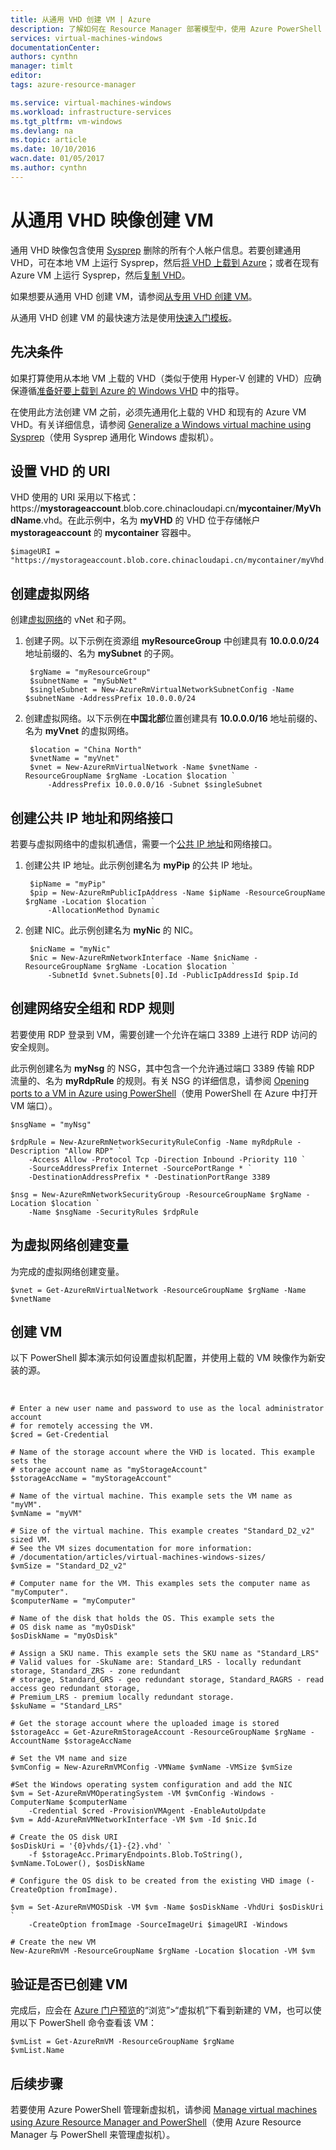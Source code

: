 ```yaml
---
title: 从通用 VHD 创建 VM | Azure
description: 了解如何在 Resource Manager 部署模型中，使用 Azure PowerShell 从通用 VHD 映像创建 Windows 虚拟机。
services: virtual-machines-windows
documentationCenter: 
authors: cynthn
manager: timlt
editor: 
tags: azure-resource-manager

ms.service: virtual-machines-windows
ms.workload: infrastructure-services
ms.tgt_pltfrm: vm-windows
ms.devlang: na
ms.topic: article
ms.date: 10/10/2016
wacn.date: 01/05/2017
ms.author: cynthn
---
```


# 从通用 VHD 映像创建 VM

通用 VHD 映像包含使用 [Sysprep](./virtual-machines-windows-generalize-vhd.md) 删除的所有个人帐户信息。若要创建通用 VHD，可在本地 VM 上运行 Sysprep，然后[将 VHD 上载到 Azure](./virtual-machines-windows-upload-image.md)；或者在现有 Azure VM 上运行 Sysprep，然后[复制 VHD](./virtual-machines-windows-vhd-copy.md)。

如果想要从通用 VHD 创建 VM，请参阅[从专用 VHD 创建 VM](./virtual-machines-windows-create-vm-specialized.md)。

从通用 VHD 创建 VM 的最快速方法是使用[快速入门模板](https://github.com/Azure/azure-quickstart-templates/tree/master/101-vm-from-user-image)。

## 先决条件

如果打算使用从本地 VM 上载的 VHD（类似于使用 Hyper-V 创建的 VHD）应确保遵循[准备好要上载到 Azure 的 Windows VHD](./virtual-machines-windows-prepare-for-upload-vhd-image.md) 中的指导。

在使用此方法创建 VM 之前，必须先通用化上载的 VHD 和现有的 Azure VM VHD。有关详细信息，请参阅 [Generalize a Windows virtual machine using Sysprep](./virtual-machines-windows-generalize-vhd.md)（使用 Sysprep 通用化 Windows 虚拟机）。

## 设置 VHD 的 URI

VHD 使用的 URI 采用以下格式：https://**mystorageaccount**.blob.core.chinacloudapi.cn/**mycontainer**/**MyVhdName**.vhd。在此示例中，名为 **myVHD** 的 VHD 位于存储帐户 **mystorageaccount** 的 **mycontainer** 容器中。

	$imageURI = "https://mystorageaccount.blob.core.chinacloudapi.cn/mycontainer/myVhd.vhd"

## 创建虚拟网络

创建[虚拟网络](../virtual-network/virtual-networks-overview.md)的 vNet 和子网。

1. 创建子网。以下示例在资源组 **myResourceGroup** 中创建具有 **10.0.0.0/24** 地址前缀的、名为 **mySubnet** 的子网。

		$rgName = "myResourceGroup"
		$subnetName = "mySubNet"
		$singleSubnet = New-AzureRmVirtualNetworkSubnetConfig -Name $subnetName -AddressPrefix 10.0.0.0/24
 
2. 创建虚拟网络。以下示例在**中国北部**位置创建具有 **10.0.0.0/16** 地址前缀的、名为 **myVnet** 的虚拟网络。

		$location = "China North"
		$vnetName = "myVnet"
		$vnet = New-AzureRmVirtualNetwork -Name $vnetName -ResourceGroupName $rgName -Location $location `
		    -AddressPrefix 10.0.0.0/16 -Subnet $singleSubnet
       
## 创建公共 IP 地址和网络接口

若要与虚拟网络中的虚拟机通信，需要一个[公共 IP 地址](../virtual-network/virtual-network-ip-addresses-overview-arm.md)和网络接口。

1. 创建公共 IP 地址。此示例创建名为 **myPip** 的公共 IP 地址。

		$ipName = "myPip"
		$pip = New-AzureRmPublicIpAddress -Name $ipName -ResourceGroupName $rgName -Location $location `
		    -AllocationMethod Dynamic

2. 创建 NIC。此示例创建名为 **myNic** 的 NIC。

		$nicName = "myNic"
		$nic = New-AzureRmNetworkInterface -Name $nicName -ResourceGroupName $rgName -Location $location `
		    -SubnetId $vnet.Subnets[0].Id -PublicIpAddressId $pip.Id

## 创建网络安全组和 RDP 规则

若要使用 RDP 登录到 VM，需要创建一个允许在端口 3389 上进行 RDP 访问的安全规则。

此示例创建名为 **myNsg** 的 NSG，其中包含一个允许通过端口 3389 传输 RDP 流量的、名为 **myRdpRule** 的规则。有关 NSG 的详细信息，请参阅 [Opening ports to a VM in Azure using PowerShell](./virtual-machines-windows-nsg-quickstart-powershell.md)（使用 PowerShell 在 Azure 中打开 VM 端口）。

	$nsgName = "myNsg"

	$rdpRule = New-AzureRmNetworkSecurityRuleConfig -Name myRdpRule -Description "Allow RDP" `
		-Access Allow -Protocol Tcp -Direction Inbound -Priority 110 `
		-SourceAddressPrefix Internet -SourcePortRange * `
		-DestinationAddressPrefix * -DestinationPortRange 3389

	$nsg = New-AzureRmNetworkSecurityGroup -ResourceGroupName $rgName -Location $location `
		-Name $nsgName -SecurityRules $rdpRule

## 为虚拟网络创建变量

为完成的虚拟网络创建变量。

	$vnet = Get-AzureRmVirtualNetwork -ResourceGroupName $rgName -Name $vnetName

## 创建 VM

以下 PowerShell 脚本演示如何设置虚拟机配置，并使用上载的 VM 映像作为新安装的源。

</br>  

	# Enter a new user name and password to use as the local administrator account 
	# for remotely accessing the VM.
	$cred = Get-Credential
	
	# Name of the storage account where the VHD is located. This example sets the 
	# storage account name as "myStorageAccount"
	$storageAccName = "myStorageAccount"
	
	# Name of the virtual machine. This example sets the VM name as "myVM".
	$vmName = "myVM"
	
	# Size of the virtual machine. This example creates "Standard_D2_v2" sized VM. 
	# See the VM sizes documentation for more information: 
	# /documentation/articles/virtual-machines-windows-sizes/
	$vmSize = "Standard_D2_v2"
	
	# Computer name for the VM. This examples sets the computer name as "myComputer".
	$computerName = "myComputer"
	
	# Name of the disk that holds the OS. This example sets the 
	# OS disk name as "myOsDisk"
	$osDiskName = "myOsDisk"
	
	# Assign a SKU name. This example sets the SKU name as "Standard_LRS"
	# Valid values for -SkuName are: Standard_LRS - locally redundant storage, Standard_ZRS - zone redundant
    # storage, Standard_GRS - geo redundant storage, Standard_RAGRS - read access geo redundant storage,
    # Premium_LRS - premium locally redundant storage. 
	$skuName = "Standard_LRS"
	
	# Get the storage account where the uploaded image is stored
	$storageAcc = Get-AzureRmStorageAccount -ResourceGroupName $rgName -AccountName $storageAccName

	# Set the VM name and size
	$vmConfig = New-AzureRmVMConfig -VMName $vmName -VMSize $vmSize

	#Set the Windows operating system configuration and add the NIC
	$vm = Set-AzureRmVMOperatingSystem -VM $vmConfig -Windows -ComputerName $computerName `
	    -Credential $cred -ProvisionVMAgent -EnableAutoUpdate
	$vm = Add-AzureRmVMNetworkInterface -VM $vm -Id $nic.Id

	# Create the OS disk URI
	$osDiskUri = '{0}vhds/{1}-{2}.vhd' `
	    -f $storageAcc.PrimaryEndpoints.Blob.ToString(), $vmName.ToLower(), $osDiskName

	# Configure the OS disk to be created from the existing VHD image (-CreateOption fromImage).

	$vm = Set-AzureRmVMOSDisk -VM $vm -Name $osDiskName -VhdUri $osDiskUri `
	    -CreateOption fromImage -SourceImageUri $imageURI -Windows

	# Create the new VM
	New-AzureRmVM -ResourceGroupName $rgName -Location $location -VM $vm

## 验证是否已创建 VM 

完成后，应会在 [Azure 门户预览](https://portal.azure.cn)的“浏览”>“虚拟机”下看到新建的 VM，也可以使用以下 PowerShell 命令查看该 VM：

	$vmList = Get-AzureRmVM -ResourceGroupName $rgName
	$vmList.Name

## 后续步骤

若要使用 Azure PowerShell 管理新虚拟机，请参阅 [Manage virtual machines using Azure Resource Manager and PowerShell](./virtual-machines-windows-ps-manage.md)（使用 Azure Resource Manager 与 PowerShell 来管理虚拟机）。

<!---HONumber=Mooncake_1114_2016-->